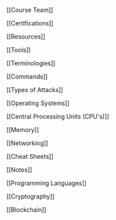 
[[Course Team]]

[[Certifications]]

[[Resources]]

[[Tools]]

[[Terminologies]]

[[Commands]]

[[Types of Attacks]]

[[Operating Systems]]

[[Central Processing Units (CPU's)]]

[[Memory]]

[[Networking]]

[[Cheat Sheets]]

[[Notes]]

[[Programming Languages]]

[[Cryptography]]

[[Blockchain]]


